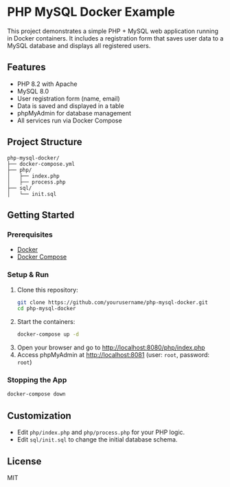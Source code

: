 # PHP MySQL Docker Example

This project demonstrates a simple PHP + MySQL web application running in Docker containers. It includes a registration form that saves user data to a MySQL database and displays all registered users.

## Features

- PHP 8.2 with Apache
- MySQL 8.0
- User registration form (name, email)
- Data is saved and displayed in a table
- phpMyAdmin for database management
- All services run via Docker Compose

## Project Structure

```
php-mysql-docker/
├── docker-compose.yml
├── php/
│   ├── index.php
│   ├── process.php
├── sql/
│   └── init.sql
```

## Getting Started

### Prerequisites

- [Docker](https://www.docker.com/products/docker-desktop)
- [Docker Compose](https://docs.docker.com/compose/)

### Setup & Run

1. Clone this repository:
   ```sh
   git clone https://github.com/yourusername/php-mysql-docker.git
   cd php-mysql-docker
   ```
2. Start the containers:
   ```sh
   docker-compose up -d
   ```
3. Open your browser and go to [http://localhost:8080/php/index.php](http://localhost:8080/php/index.php)
4. Access phpMyAdmin at [http://localhost:8081](http://localhost:8081) (user: `root`, password: `root`)

### Stopping the App

```sh
docker-compose down
```

## Customization

- Edit `php/index.php` and `php/process.php` for your PHP logic.
- Edit `sql/init.sql` to change the initial database schema.

## License

MIT
